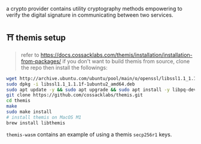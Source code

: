 

a crypto provider contains utility cryptography methods empowering to verify the digital signature in communicating between two services.

## ⛩️ themis setup

> refer to https://docs.cossacklabs.com/themis/installation/installation-from-packages/ if you don't want to build themis from source, clone the repo then install the followings:

```bash
wget http://archive.ubuntu.com/ubuntu/pool/main/o/openssl/libssl1.1_1.1.1f-1ubuntu2_amd64.deb
sudo dpkg -i libssl1.1_1.1.1f-1ubuntu2_amd64.deb
sudo apt update -y && sudo apt upgrade && sudo apt install -y libpq-dev pkg-config build-essential libudev-dev libssl-dev librust-openssl-dev
git clone https://github.com/cossacklabs/themis.git
cd themis
make
sudo make install
# install themis on MacOS M1
brew install libthemis
```

`themis-wasm` contains an example of using a themis `secp256r1` keys.
